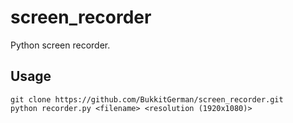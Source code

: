 # screen_recorder
Python screen recorder.


## Usage
```
git clone https://github.com/BukkitGerman/screen_recorder.git
python recorder.py <filename> <resolution (1920x1080)>
```
